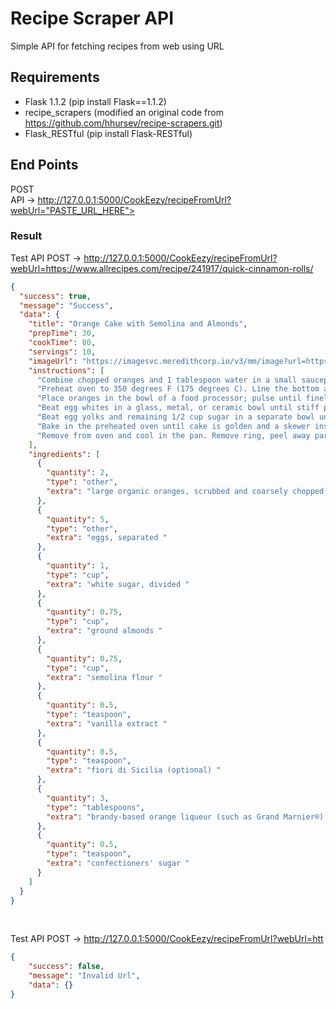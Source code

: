 # Recipe Scraper API

Simple API for fetching recipes from web using URL<br>

## Requirements
 - Flask 1.1.2 (pip install Flask==1.1.2)
 - recipe_scrapers (modified an original code from https://github.com/hhursev/recipe-scrapers.git) 
 - Flask_RESTful (pip install Flask-RESTful)

## End Points
POST<br>
API -> http://127.0.0.1:5000/CookEezy/recipeFromUrl?webUrl="PASTE_URL_HERE"><br>

### Result

Test API POST -> http://127.0.0.1:5000/CookEezy/recipeFromUrl?webUrl=https://www.allrecipes.com/recipe/241917/quick-cinnamon-rolls/<br>

```json
{
  "success": true,
  "message": "Success",
  "data": {
    "title": "Orange Cake with Semolina and Almonds",
    "prepTime": 30,
    "cookTime": 80,
    "servings": 10,
    "imageUrl": "https://imagesvc.meredithcorp.io/v3/mm/image?url=https%3A%2F%2Fimages.media-allrecipes.com%2Fuserphotos%2F4674336.jpg",
    "instructions": [
      "Combine chopped oranges and 1 tablespoon water in a small saucepan, cover, and cook over medium-low heat until oranges are soft and excess liquid has evaporated, about 30 minutes. Set aside to cool, about 20 minutes.",
      "Preheat oven to 350 degrees F (175 degrees C). Line the bottom and sides of an 8-inch springform pan with parchment paper.",
      "Place oranges in the bowl of a food processor; pulse until finely chopped.",
      "Beat egg whites in a glass, metal, or ceramic bowl until stiff peaks form. Gradually add 1/2 cup sugar, continuing to beat for 1 more minute.",
      "Beat egg yolks and remaining 1/2 cup sugar in a separate bowl until pale and thick, 2 to 3 minutes. Whisk in finely chopped oranges. Fold in ground almonds, semolina, vanilla extract, and fiori di Sicilia. Stir in 3 spoonfuls of whisked egg white to loosen the batter. Gently fold in remaining egg whites with a spatula or large metal spoon. Pour batter into prepared springform and level the top.",
      "Bake in the preheated oven until cake is golden and a skewer inserted in the center comes out clean, about 50 minutes. Check cake after 20 and 30 minutes to see if it is starting to brown too quickly. Cover top lightly with aluminum foil once cake starts to brown.",
      "Remove from oven and cool in the pan. Remove ring, peel away parchment paper and transfer cake to a serving plate. Drizzle with liqueur and dust with confectioners' sugar."
    ],
    "ingredients": [
      {
        "quantity": 2,
        "type": "other",
        "extra": "large organic oranges, scrubbed and coarsely chopped (with the skin) "
      },
      {
        "quantity": 5,
        "type": "other",
        "extra": "eggs, separated "
      },
      {
        "quantity": 1,
        "type": "cup",
        "extra": "white sugar, divided "
      },
      {
        "quantity": 0.75,
        "type": "cup",
        "extra": "ground almonds "
      },
      {
        "quantity": 0.75,
        "type": "cup",
        "extra": "semolina flour "
      },
      {
        "quantity": 0.5,
        "type": "teaspoon",
        "extra": "vanilla extract "
      },
      {
        "quantity": 0.5,
        "type": "teaspoon",
        "extra": "fiori di Sicilia (optional) "
      },
      {
        "quantity": 3,
        "type": "tablespoons",
        "extra": "brandy-based orange liqueur (such as Grand Marnier®) "
      },
      {
        "quantity": 0.5,
        "type": "teaspoon",
        "extra": "confectioners' sugar "
      }
    ]
  }
}
```
<br>

Test API POST -> http://127.0.0.1:5000/CookEezy/recipeFromUrl?webUrl=htt<br>

```json
{
    "success": false,
    "message": "Invalid Url",
    "data": {}
}
```
